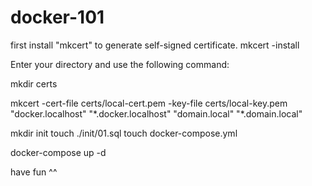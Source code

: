 # docker-101

first install "mkcert" to generate self-signed certificate.
mkcert -install


Enter your directory and use the following command:
<p>mkdir certs<p>
mkcert -cert-file certs/local-cert.pem -key-file certs/local-key.pem "docker.localhost" "*.docker.localhost" "domain.local" "*.domain.local"

mkdir init
touch ./init/01.sql
touch docker-compose.yml

docker-compose up -d 


have fun ^^
